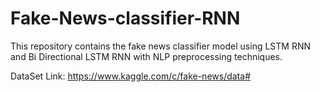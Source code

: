 # Fake-News-classifier-RNN
This repository contains the fake news classifier model using LSTM RNN and Bi Directional LSTM RNN with NLP preprocessing techniques.

DataSet Link:
https://www.kaggle.com/c/fake-news/data#
